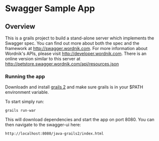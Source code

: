 # Swagger Sample App

## Overview
This is a grails project to build a stand-alone server which implements the Swagger spec.  You can find out more about both the spec and the framework at http://swagger.wordnik.com.  For more information about Wordnik's APIs, please visit http://developer.wordnik.com.  There is an online version similar to this server at http://petstore.swagger.wordnik.com/api/resources.json

### Running the app
Downloadn and install [grails 2](http://grails.org/download) and make sure grails is in your $PATH environment variable.

To start simply run:

```
grails run-war
```

This will download dependencies and start the app on port 8080.  You can then navigate to the swagger-ui here:

```
http://localhost:8080/java-grails2/index.html
```

